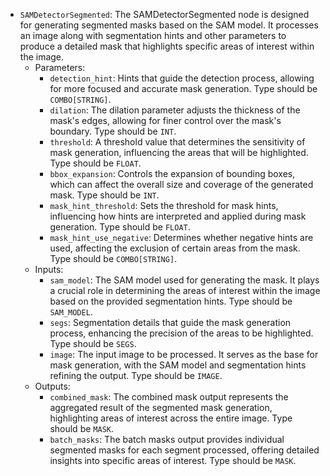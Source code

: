 - `SAMDetectorSegmented`: The SAMDetectorSegmented node is designed for generating segmented masks based on the SAM model. It processes an image along with segmentation hints and other parameters to produce a detailed mask that highlights specific areas of interest within the image.
    - Parameters:
        - `detection_hint`: Hints that guide the detection process, allowing for more focused and accurate mask generation. Type should be `COMBO[STRING]`.
        - `dilation`: The dilation parameter adjusts the thickness of the mask's edges, allowing for finer control over the mask's boundary. Type should be `INT`.
        - `threshold`: A threshold value that determines the sensitivity of mask generation, influencing the areas that will be highlighted. Type should be `FLOAT`.
        - `bbox_expansion`: Controls the expansion of bounding boxes, which can affect the overall size and coverage of the generated mask. Type should be `INT`.
        - `mask_hint_threshold`: Sets the threshold for mask hints, influencing how hints are interpreted and applied during mask generation. Type should be `FLOAT`.
        - `mask_hint_use_negative`: Determines whether negative hints are used, affecting the exclusion of certain areas from the mask. Type should be `COMBO[STRING]`.
    - Inputs:
        - `sam_model`: The SAM model used for generating the mask. It plays a crucial role in determining the areas of interest within the image based on the provided segmentation hints. Type should be `SAM_MODEL`.
        - `segs`: Segmentation details that guide the mask generation process, enhancing the precision of the areas to be highlighted. Type should be `SEGS`.
        - `image`: The input image to be processed. It serves as the base for mask generation, with the SAM model and segmentation hints refining the output. Type should be `IMAGE`.
    - Outputs:
        - `combined_mask`: The combined mask output represents the aggregated result of the segmented mask generation, highlighting areas of interest across the entire image. Type should be `MASK`.
        - `batch_masks`: The batch masks output provides individual segmented masks for each segment processed, offering detailed insights into specific areas of interest. Type should be `MASK`.
